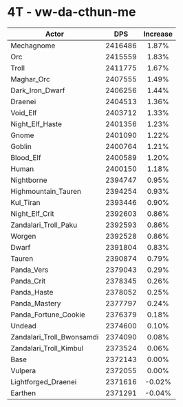 # 4T - vw-da-cthun-me
| Actor | DPS | Increase |
|---|:---:|:---:|
|Mechagnome|2416486|1.87%|
|Orc|2415559|1.83%|
|Troll|2411775|1.67%|
|Maghar_Orc|2407555|1.49%|
|Dark_Iron_Dwarf|2406256|1.44%|
|Draenei|2404513|1.36%|
|Void_Elf|2403712|1.33%|
|Night_Elf_Haste|2401356|1.23%|
|Gnome|2401090|1.22%|
|Goblin|2400764|1.21%|
|Blood_Elf|2400589|1.20%|
|Human|2400150|1.18%|
|Nightborne|2394747|0.95%|
|Highmountain_Tauren|2394254|0.93%|
|Kul_Tiran|2393446|0.90%|
|Night_Elf_Crit|2392603|0.86%|
|Zandalari_Troll_Paku|2392593|0.86%|
|Worgen|2392528|0.86%|
|Dwarf|2391804|0.83%|
|Tauren|2390874|0.79%|
|Panda_Vers|2379043|0.29%|
|Panda_Crit|2378345|0.26%|
|Panda_Haste|2378052|0.25%|
|Panda_Mastery|2377797|0.24%|
|Panda_Fortune_Cookie|2376379|0.18%|
|Undead|2374600|0.10%|
|Zandalari_Troll_Bwonsamdi|2374090|0.08%|
|Zandalari_Troll_Kimbul|2373524|0.06%|
|Base|2372143|0.00%|
|Vulpera|2372055|0.00%|
|Lightforged_Draenei|2371616|-0.02%|
|Earthen|2371291|-0.04%|
